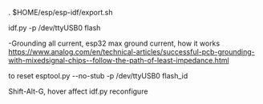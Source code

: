 . $HOME/esp/esp-idf/export.sh

idf.py -p /dev/ttyUSB0 flash

-Grounding all current, esp32 max ground current, how it works
https://www.analog.com/en/technical-articles/successful-pcb-grounding-with-mixedsignal-chips--follow-the-path-of-least-impedance.html

to reset
esptool.py --no-stub -p /dev/ttyUSB0 flash_id

Shift-Alt-G, hover affect
idf.py reconfigure